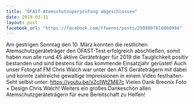 ```yaml
---
title: "ÖFAST-Atemschutzüperprüfung abgeschlossen"
date: 2019-03-11
layout: post
facebook_url: "https://facebook.com/ffwenns/posts/2598807816860994"
---
```


Am gestrigen Sonntag den 10. März konnten die restlichen Atemschutzgeräteträger den ÖFAST-Test erfolgreich abschließen, somit haben nun alle rund 45 aktive Geräteträger für 2019 die Tauglichkeit positiv bestanden und sind bestens für das kommende Einsatzjahr gerüstet! Auch unser Fotograf FM Chris Walch war unter den ATS Geräteträgern mit dabei und konnte zahlreiche gewaltige Impressionen in einem Video festhalten-Seht selbst unter: https://youtu.be/xZcIWtZM87c
Vielen Dank Breonix Foto + Design Chris Walch!
Weiters ein großes Dankeschön allen Atemschutzgeräteträgern für eure Bereitschaft zu Helfen!